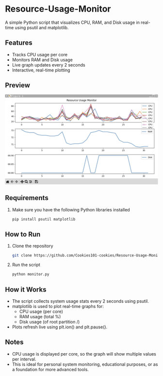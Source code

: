 # Resource-Usage-Monitor

A simple Python script that visualizes CPU, RAM, and Disk usage in real-time using psutil and matplotlib.

## Features

- Tracks CPU usage per core
- Monitors RAM and Disk usage
- Live graph updates every 2 seconds
- Interactive, real-time plotting

## Preview

![Usage Monitor Screenshot](IMG_0075.png)

## Requirements

1. Make sure you have the following Python libraries installed
   ```bash
   pip install psutil matplotlib

## How to Run

1. Clone the repository
   ```bash
   git clone https://github.com/Cookies101-cookies/Resource-Usage-Monitor.git cd resource-usage-monitor

2. Run the script
   ```bash
   python monitor.py

## How it Works

- The script collects system usage stats every 2 seconds using psutil.
- matplotlib is used to plot real-time graphs for:
  - CPU usage (per core)
  - RAM usage (total %)
  - Disk usage (of root partition /)
- Plots refresh live using plt.ion() and plt.pause().

## Notes

- CPU usage is displayed per core, so the graph will show multiple values per interval.
- This is ideal for personal system monitoring, educational purposes, or as a foundation for more advanced tools.

   

